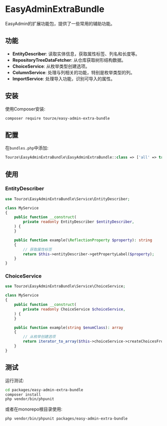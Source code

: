 # EasyAdminExtraBundle

EasyAdmin的扩展功能包，提供了一些常用的辅助功能。

## 功能

- **EntityDescriber**: 读取实体信息，获取属性标签、列名和长度等。
- **RepositoryTreeDataFetcher**: 从仓库获取树形结构数据。
- **ChoiceService**: 从枚举类型创建选项。
- **ColumnService**: 处理与列相关的功能，特别是枚举类型的列。
- **ImportService**: 处理导入功能，识别可导入的属性。

## 安装

使用Composer安装:

```bash
composer require tourze/easy-admin-extra-bundle
```

## 配置

在`bundles.php`中添加:

```php
Tourze\EasyAdminExtraBundle\EasyAdminExtraBundle::class => ['all' => true],
```

## 使用

### EntityDescriber

```php
use Tourze\EasyAdminExtraBundle\Service\EntityDescriber;

class MyService
{
    public function __construct(
        private readonly EntityDescriber $entityDescriber,
    ) {
    }

    public function example(\ReflectionProperty $property): string
    {
        // 获取属性标签
        return $this->entityDescriber->getPropertyLabel($property);
    }
}
```

### ChoiceService

```php
use Tourze\EasyAdminExtraBundle\Service\ChoiceService;

class MyService
{
    public function __construct(
        private readonly ChoiceService $choiceService,
    ) {
    }

    public function example(string $enumClass): array
    {
        // 从枚举创建选项
        return iterator_to_array($this->choiceService->createChoicesFromEnum($enumClass));
    }
}
```

## 测试

运行测试:

```bash
cd packages/easy-admin-extra-bundle
composer install
php vendor/bin/phpunit
```

或者在monorepo根目录使用:

```bash
php vendor/bin/phpunit packages/easy-admin-extra-bundle
```
